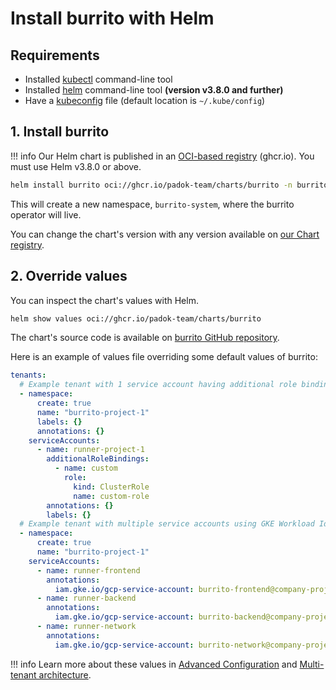 # Install burrito with Helm

## Requirements

- Installed [kubectl](https://kubernetes.io/docs/tasks/tools/install-kubectl/) command-line tool
- Installed [helm](https://helm.sh/docs/intro/install/) command-line tool **(version v3.8.0 and further)**
- Have a [kubeconfig](https://kubernetes.io/docs/tasks/access-application-cluster/configure-access-multiple-clusters/) file (default location is `~/.kube/config`)

## 1. Install burrito

!!! info
    Our Helm chart is published in an [OCI-based registry](https://helm.sh/docs/topics/registries/) (ghcr.io). You must use Helm v3.8.0 or above.

```bash
helm install burrito oci://ghcr.io/padok-team/charts/burrito -n burrito-system --create-namespace
```

This will create a new namespace, `burrito-system`, where the burrito operator will live.

You can change the chart's version with any version available on [our Chart registry](https://github.com/padok-team/burrito/pkgs/container/charts%2Fburrito).

## 2. Override values

You can inspect the chart's values with Helm.

```bash
helm show values oci://ghcr.io/padok-team/charts/burrito
```

The chart's source code is available on [burrito GitHub repository](https://github.com/padok-team/burrito).

Here is an example of values file overriding some default values of burrito:

```yaml
tenants:
  # Example tenant with 1 service account having additional role bindings
  - namespace:
      create: true
      name: "burrito-project-1"
      labels: {}
      annotations: {}
    serviceAccounts:
      - name: runner-project-1
        additionalRoleBindings:
          - name: custom
            role:
              kind: ClusterRole
              name: custom-role
        annotations: {}
        labels: {}
  # Example tenant with multiple service accounts using GKE Workload Identity
  - namespace:
      create: true
      name: "burrito-project-1"
    serviceAccounts:
      - name: runner-frontend
        annotations:
          iam.gke.io/gcp-service-account: burrito-frontend@company-project.iam.gserviceaccount.com
      - name: runner-backend
        annotations:
          iam.gke.io/gcp-service-account: burrito-backend@company-project.iam.gserviceaccount.com
      - name: runner-network
        annotations:
          iam.gke.io/gcp-service-account: burrito-network@company-project.iam.gserviceaccount.com
```

!!! info
    Learn more about these values in [Advanced Configuration](../advanced-configuration.md) and [Multi-tenant architecture](../multi-tenant-architecture.md).

